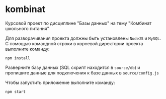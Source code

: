 # kombinat
Курсовой проект по дисциплине "Базы данных" на тему "Комбинат школьного питания"

Для разворачивания проекта должны быть установлены `NodeJS` и `MySQL`.
С помощью командной строки в корневой директории проекта выполните команду:
```
npm install
```
Разверните базу данных (SQL скрипт находится в `source/db`) и пропишите данные для подключения к базе данных в `source/config.js`

Чтобы запустить приложение выполните команду:
```
npm start
```